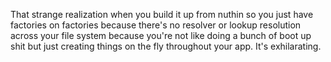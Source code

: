 That strange realization when you build it up from nuthin so you just have 
factories on factories because there's no resolver or lookup resolution across
your file system because you're not like doing a bunch of boot up shit but just
creating things on the fly throughout your app. It's exhilarating. 
